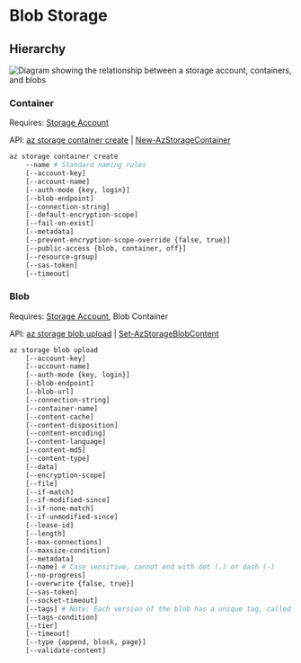 # Blob Storage

## Hierarchy

![Diagram showing the relationship between a storage account, containers, and blobs](https://learn.microsoft.com/en-us/azure/storage/blobs/media/storage-blobs-introduction/blob1.png)

### Container

Requires: [Storage Account](./Storage%20Account.md)

API: [az storage container create](https://learn.microsoft.com/en-us/cli/azure/storage/container?view=azure-cli-latest#az-storage-container-create) | [New-AzStorageContainer](https://learn.microsoft.com/en-us/powershell/module/az.storage/new-azstoragecontainer)

```sh
az storage container create
    --name # Standard naming rules
    [--account-key]
    [--account-name]
    [--auth-mode {key, login}]
    [--blob-endpoint]
    [--connection-string]
    [--default-encryption-scope]
    [--fail-on-exist]
    [--metadata]
    [--prevent-encryption-scope-override {false, true}]
    [--public-access {blob, container, off}]
    [--resource-group]
    [--sas-token]
    [--timeout]
```

### Blob

Requires: [Storage Account](./Storage%20Account.md), Blob Container

API: [az storage blob upload](https://learn.microsoft.com/en-us/cli/azure/storage/blob?view=azure-cli-latest#az-storage-blob-upload) | [Set-AzStorageBlobContent](https://learn.microsoft.com/en-us/powershell/module/az.storage/set-azstorageblobcontent)

```sh
az storage blob upload
    [--account-key]
    [--account-name]
    [--auth-mode {key, login}]
    [--blob-endpoint]
    [--blob-url]
    [--connection-string]
    [--container-name]
    [--content-cache]
    [--content-disposition]
    [--content-encoding]
    [--content-language]
    [--content-md5]
    [--content-type]
    [--data]
    [--encryption-scope]
    [--file]
    [--if-match]
    [--if-modified-since]
    [--if-none-match]
    [--if-unmodified-since]
    [--lease-id]
    [--length]
    [--max-connections]
    [--maxsize-condition]
    [--metadata]
    [--name] # Case sensitive, cannot end with dot (.) or dash (-)
    [--no-progress]
    [--overwrite {false, true}]
    [--sas-token]
    [--socket-timeout]
    [--tags] # Note: Each version of the blob has a unique tag, called an `ETag` that allows to only change a specific instance of the blob.
    [--tags-condition]
    [--tier]
    [--timeout]
    [--type {append, block, page}]
    [--validate-content]
```

